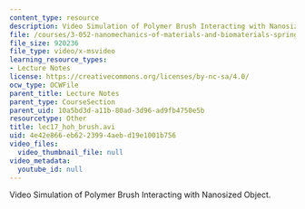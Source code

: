 ```yaml
---
content_type: resource
description: Video Simulation of Polymer Brush Interacting with Nanosized Object.
file: /courses/3-052-nanomechanics-of-materials-and-biomaterials-spring-2007/4e42e866eb6223994aebd19e1001b756_lec17_hoh_brush.avi
file_size: 920236
file_type: video/x-msvideo
learning_resource_types:
- Lecture Notes
license: https://creativecommons.org/licenses/by-nc-sa/4.0/
ocw_type: OCWFile
parent_title: Lecture Notes
parent_type: CourseSection
parent_uid: 10a5bd3d-a11b-80ad-3d96-ad9fb4750e5b
resourcetype: Other
title: lec17_hoh_brush.avi
uid: 4e42e866-eb62-2399-4aeb-d19e1001b756
video_files:
  video_thumbnail_file: null
video_metadata:
  youtube_id: null
---
```

Video Simulation of Polymer Brush Interacting with Nanosized Object.